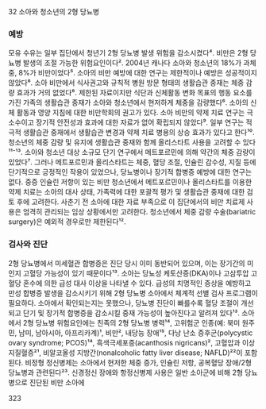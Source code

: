 32 소아와 청소년의 2형 당뇨병

### 예방

모유 수유는 일부 집단에서 청년기 2형 당뇨병 발생 위험을 감소시켰다⁴. 비만은 2형 당뇨병 발생의 조절 가능한 위험요인이다². 2004년 캐나다 소아와 청소년의 18%가 과체중, 8%가 비만이었다⁵. 소아의 비만 예방에 대한 연구는 제한적이나 예방은 성공적이지 않았다⁶. 소아 비만에서 식사권고와 규칙적 병원 방문 형태의 생활습관 중재는 체중 감량 효과가 거의 없었다⁶. 제한된 자료이지만 식단과 신체활동 변화 목표의 행동 요소를 가진 가족의 생활습관 중재가 소아와 청소년에서 현저하게 체중을 감량했다⁶. 소아의 신체 활동과 영양 지침에 대한 비만학회의 권고가 있다.
소아 비만의 약제 치료 연구는 극소수이고 장기적 안전성과 효과에 대한 자료가 없어 확립되지 않았다⁹. 일부 연구는 적극적 생활습관 중재에서 생활습관 변경과 약제 치료 병용의 상승 효과가 있다고 한다¹⁰. 청소년의 체중 감량 및 유지에 생활습관 중재와 함께 올리스타트 사용을 고려할 수 있다¹¹⁻¹³. 소아와 청소년 대상 소규모 단기 연구에서 메트포르민에 의해 약간의 체중 감량이 있었다⁷. 그러나 메트포르민과 올리스타트는 체중, 혈당 조절, 인슐린 감수성, 지질 등에 단기적으로 긍정적인 작용이 있었으나, 당뇨병이나 장기적 합병증 예방에 대한 연구는 없다. 중증 인슐린 저항이 있는 비만 청소년에서 메트포르민이나 올리스타트를 이용한 약제 치료는 소아의 대사 상태, 가족력에 대한 포괄적 평가 및 생활습관 중재에 대한 검토 후에 고려한다. 사춘기 전 소아에 대한 자료 부족으로 이 집단에서의 비만 치료제 사용은 엄격히 관리되는 임상 상황에서만 고려한다. 청소년에서 체중 감량 수술(bariatric surgery)은 예외적 경우로만 제한된다¹².

### 검사와 진단

2형 당뇨병에서 미세혈관 합병증은 진단 당시 이미 동반되어 있으며, 이는 장기간의 미인지 고혈당 가능성이 있기 때문이다¹³. 소아는 당뇨성 케토산증(DKA)이나 고삼투압 고혈당 혼수에 의한 급성 대사 이상을 나타낼 수 있다. 급성의 치명적인 증상을 예방하고 만성 합병증 발생을 감소시키기 위해 2형 당뇨병 소아에서 체계적 선별 검사 프로그램이 필요하다. 소아에서 확인되는지는 못했으나, 당뇨병 진단이 빠를수록 혈당 조절이 개선되고 단기 및 장기적 합병증을 감소시킬 중재 가능성이 높아진다고 알려져 있다¹³.
소아에서 2형 당뇨병 위험요인에는 친족의 2형 당뇨병 병력¹⁴, 고위험군 인종(예: 북미 원주민, 남미, 남아시아, 아프리카계)¹, 비만², 내당능 장애¹⁵, 다낭 난소 증후군(polycystic ovary syndrome; PCOS)¹⁴, 흑색극세포증(acanthosis nigricans)², 고혈압과 이상지질혈증²¹, 비알코올성 지방간(nonalcoholic fatty liver disease; NAFLD)²²이 포함된다. 비정형 정신병제는 소아에서 현저한 체중 증가, 인슐린 저항, 공복혈당 장애/2형 당뇨병과 관련된다²³. 신경정신 장애와 항정신병제 사용은 일반 소아군에 비해 2형 당뇨병으로 진단된 비만 소아에

<PAGE>323